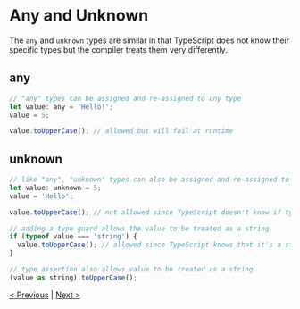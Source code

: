 # Any and Unknown

The `any` and `unknown` types are similar in that TypeScript does not know their specific types but the compiler treats them very differently.

## any
```javascript
// "any" types can be assigned and re-assigned to any type
let value: any = 'Hello!';
value = 5;

value.toUpperCase(); // allowed but will fail at runtime
```

## unknown
```javascript
// like "any", "unknown" types can also be assigned and re-assigned to any type
let value: unknown = 5;
value = 'Hello';

value.toUpperCase(); // not allowed since TypeScript doesn't know if type supports toUpperCase()

// adding a type guard allows the value to be treated as a string
if (typeof value === 'string') {
  value.toUpperCase(); // allowed since TypeScript knows that it's a string here
}

// type assertion also allows value to be treated as a string
(value as string).toUpperCase();
```

[< Previous](undefined-and-null.md) | [Next >](void-and-never.md)
